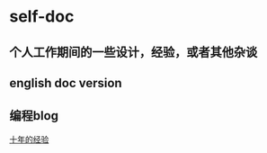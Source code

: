 # self-doc
## 个人工作期间的一些设计，经验，或者其他杂谈




## english doc version

## 编程blog

[十年的经验](https://www.scattered-thoughts.net/writing/reflections-on-a-decade-of-coding/)
